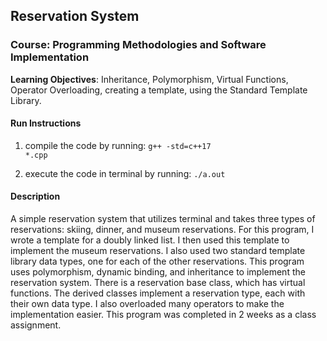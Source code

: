 ## Reservation System

### Course: Programming Methodologies and Software Implementation

<b>Learning Objectives</b>: Inheritance, Polymorphism, Virtual Functions, Operator Overloading, creating a template, using the Standard Template Library.

#### Run Instructions

1. compile the code by running: <code>g++ -std=c++17 *.cpp</code>

2. execute the code in terminal by running: <code>./a.out</code>


#### Description

A simple reservation system that utilizes terminal and takes three types of reservations: skiing, dinner, and museum reservations.  For this program, I wrote a template for a doubly linked list. I then used this template to implement the museum reservations. I also used two standard template library data types, one for each of the other reservations.  This program uses polymorphism, dynamic binding, and inheritance to implement the reservation system. There is a reservation base class, which has virtual functions. The derived classes implement a reservation type, each with their own data type.  I also overloaded many operators to make the implementation easier.  This program was completed in 2 weeks as a class assignment.
